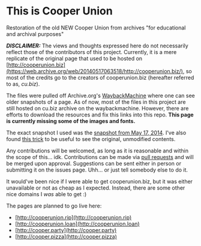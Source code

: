 # This is Cooper Union
Restoration of the old NEW Cooper Union from archives "for educational and archival purposes"

**_DISCLAIMER:_** The views and thoughts expressed here do not necessarily reflect those of the contributors of this project.
Currently, it is a mere replicate of the original page that used to be hosted on [http://cooperunion.biz](https://web.archive.org/web/20140517063518/http://cooperunion.biz/), so most of the credits go to the creators of cooperunion.biz (hereafter referred to as, _cu.biz_).

The files were pulled off Archive.org's [WaybackMachine](http://archive.org/web/) where one can see older snapshots of a page.
As of now, most of the files in this project are still hosted on cu.biz archive on the waybackmachine.
However, there are efforts to download the resources and fix this links into this repo.
**This page is currently missing some of the images and fonts.**

The exact snapshot I used was the [snapshot from May 17, 2014](https://web.archive.org/web/20140517063518/http://cooperunion.biz/).
I've also found [this trick](https://en.wikipedia.org/wiki/Help:Using_the_Wayback_Machine#Specific_archive_copy) to be useful to see the original, unmodified contents.

Any contributions will be welcomed, as long as it is reasonable and within the scope of this... idk.
Contributions can be made via [pull requests](https://help.github.com/articles/about-pull-requests/) and will be merged upon approval.
Suggestions can be sent either in person or submitting it on the issues page.
Uhh... or just tell somebody else to do it.

It would've been nice if I were able to get cooperunion.biz, but it was either unavailable or not as cheap as I expected.
Instead, there are some other nice domains I _was_ able to get :)

The pages are planned to go live here:
* [http://cooperunion.rip](http://cooperunion.rip)
* [http://cooperunion.loan](http://cooperunion.loan)
* [http://cooper.party](http://cooper.party)
* [http://cooper.pizza](http://cooper.pizza)
